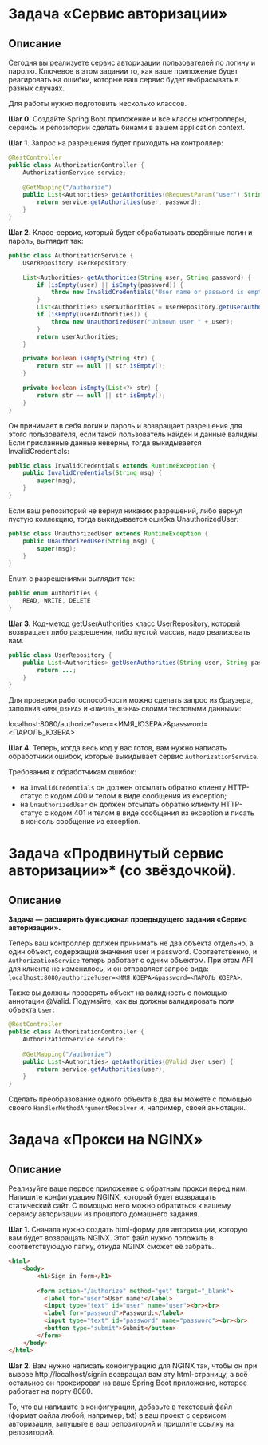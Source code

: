 # Задача «Сервис авторизации»

## Описание

Сегодня вы реализуете сервис авторизации пользователей по логину и паролю. Ключевое в этом задании то, как ваше приложение будет реагировать на ошибки, которые ваш сервис будет выбрасывать в разных случаях.

Для работы нужно подготовить несколько классов.

**Шаг 0**. Создайте Spring Boot приложение и все классы контроллеры, сервисы и репозитории сделать бинами в вашем application context.

**Шаг 1**. Запрос на разрешения будет приходить на контроллер:

```java
@RestController
public class AuthorizationController {
    AuthorizationService service;
    
    @GetMapping("/authorize")
    public List<Authorities> getAuthorities(@RequestParam("user") String user, @RequestParam("password") String password) {
        return service.getAuthorities(user, password);
    }
}
``` 

**Шаг 2.** Класс-сервис, который будет обрабатывать введённые логин и пароль, выглядит так: 

```java
public class AuthorizationService {
    UserRepository userRepository;

    List<Authorities> getAuthorities(String user, String password) {
        if (isEmpty(user) || isEmpty(password)) {
            throw new InvalidCredentials("User name or password is empty");
        }
        List<Authorities> userAuthorities = userRepository.getUserAuthorities(user, password);
        if (isEmpty(userAuthorities)) {
            throw new UnauthorizedUser("Unknown user " + user);
        }
        return userAuthorities;
    }

    private boolean isEmpty(String str) {
        return str == null || str.isEmpty();
    }

    private boolean isEmpty(List<?> str) {
        return str == null || str.isEmpty();
    }
}
``` 
Он принимает в себя логин и пароль и возвращает разрешения для этого пользователя, если такой пользователь найден и данные валидны. Если присланные данные неверны, тогда выкидывается InvalidCredentials:

```java
public class InvalidCredentials extends RuntimeException {
    public InvalidCredentials(String msg) {
        super(msg);
    }
}
``` 

Если ваш репозиторий не вернул никаких разрешений, либо вернул пустую коллекцию, тогда выкидывается ошибка UnauthorizedUser:

```java
public class UnauthorizedUser extends RuntimeException {
    public UnauthorizedUser(String msg) {
        super(msg);
    }
}
``` 

Enum с разрешениями выглядит так:

```java
public enum Authorities {
    READ, WRITE, DELETE
}
``` 

**Шаг 3.** Код-метод getUserAuthorities класс UserRepository, который возвращает либо разрешения, либо пустой массив, надо реализовать вам.

```java
public class UserRepository {
    public List<Authorities> getUserAuthorities(String user, String password) {
        return ...;
    }
}
``` 

Для проверки работоспособности можно сделать запрос из браузера, заполнив `<ИМЯ_ЮЗЕРА>` и `<ПАРОЛЬ_ЮЗЕРА>` своими тестовыми данными: 

localhost:8080/authorize?user=<ИМЯ_ЮЗЕРА>&password=<ПАРОЛЬ_ЮЗЕРА>

**Шаг 4.** Теперь, когда весь код у вас готов, вам нужно написать обработчики ошибок, которые выкидывает сервис `AuthorizationService`. 

Требования к обработчикам ошибок:

* на `InvalidCredentials` он должен отсылать обратно клиенту HTTP-статус с кодом 400 и телом в виде сообщения из exception;
* на `UnauthorizedUser` он должен отсылать обратно клиенту HTTP-статус с кодом 401 и телом в виде сообщения из exception и писать в консоль сообщение из exception.

# Задача «Продвинутый сервис авторизации»* (со звёздочкой).

## Описание

**Задача — расширить функционал проедыдущего задания «Сервис авторизации».**

Теперь ваш контроллер должен принимать не два объекта отдельно, а один объект, содержащий значения user и password. Соответственно, и `AuthorizationService` теперь работает с одним объектом.
При этом API для клиента не изменилось, и он отправляет запрос вида: `localhost:8080/authorize?user=<ИМЯ_ЮЗЕРА>&password=<ПАРОЛЬ_ЮЗЕРА>`.

Также вы должны проверять объект на валидность с помощью аннотации @Valid. Подумайте, как вы должны валидировать поля объекта `User`:

```java
@RestController
public class AuthorizationController {
    AuthorizationService service;
    
    @GetMapping("/authorize")
    public List<Authorities> getAuthorities(@Valid User user) {
        return service.getAuthorities(user);
    }
}
``` 

Сделать преобразование одного объекта в два вы можете с помощью своего `HandlerMethodArgumentResolver` и, например, своей аннотации. 

# Задача «Прокси на NGINX»

## Описание

Реализуйте ваше первое приложение с обратным прокси перед ним. Напишите конфигурацию NGINX, который будет возвращать статический сайт. С помощью него можно обратиться к вашему сервису авторизации из прошлого домашнего задания.

**Шаг 1.** Сначала нужно создать html-форму для авторизации, которую вам будет возвращать NGINX. Этот файл нужно положить в соответствующую папку, откуда NGINX сможет её забрать.

```html
<html>
    <body>
        <h1>Sign in form</h1>
    
        <form action="/authorize" method="get" target="_blank">
          <label for="user">User name:</label>
          <input type="text" id="user" name="user"><br><br>
          <label for="password">Password:</label>
          <input type="text" id="password" name="password"><br><br>
          <button type="submit">Submit</button>
        </form>
    </body>
</html>
```

**Шаг 2.** Вам нужно написать конфигурацию для NGINX так, чтобы он при вызове http://localhost/signin возвращал вам эту html-страницу, а всё остальное он проксировал на ваше Spring Boot приложение, которое работает на порту 8080.

То, что вы напишите в конфигурации, добавьте в текстовый файл (формат файла любой, например, txt) в ваш проект с сервисом авторизации, запушьте в ваш репозиторий и пришлите ссылку на репозиторий.